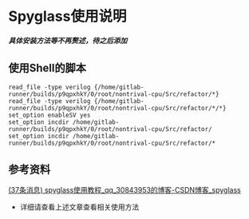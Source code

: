 # Spyglass使用说明

##### 具体安装方法等不再赘述，待之后添加

## 使用Shell的脚本

```shell
read_file -type verilog {/home/gitlab-runner/builds/p9qpxhkY/0/root/nontrival-cpu/Src/refactor/*}
read_file -type verilog {/home/gitlab-runner/builds/p9qpxhkY/0/root/nontrival-cpu/Src/refactor/*/*}
set_option enableSV yes
set_option incdir /home/gitlab-runner/builds/p9qpxhkY/0/root/nontrival-cpu/Src/refactor/
set_option incdir /home/gitlab-runner/builds/p9qpxhkY/0/root/nontrival-cpu/Src/refactor/*
```

## 参考资料

[(37条消息) spyglass使用教程_qq_30843953的博客-CSDN博客_spyglass](https://blog.csdn.net/qq_30843953/article/details/109629618)

- 详细请查看上述文章查看相关使用方法